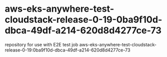 # aws-eks-anywhere-test-cloudstack-release-0-19-0ba9f10d-dbca-49df-a214-620d8d4277ce-73
repository for use with E2E test job aws-eks-anywhere-test-cloudstack-release-0-19:0ba9f10d-dbca-49df-a214-620d8d4277ce-73
